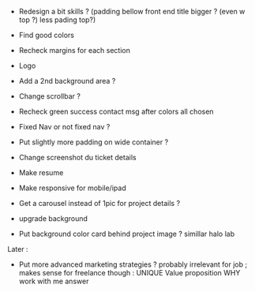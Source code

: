 - Redesign a bit skills ? (padding bellow front end title bigger ? (even w top ?) less pading top?)
- Find good colors
- Recheck margins for each section
- Logo
- Add a 2nd background area ?

- Change scrollbar ?
- Recheck green success contact msg after colors all chosen
- Fixed Nav or not fixed nav ?
- Put slightly more padding on wide container ?
- Change screenshot du ticket details
- Make resume

- Make responsive for mobile/ipad
- Get a carousel instead of 1pic for project details ?
- upgrade background
- Put background color card behind project image ? simillar halo lab



Later :
- Put more advanced marketing strategies ? probably irrelevant for job ; makes sense for freelance though :
UNIQUE Value proposition
WHY work with me answer
